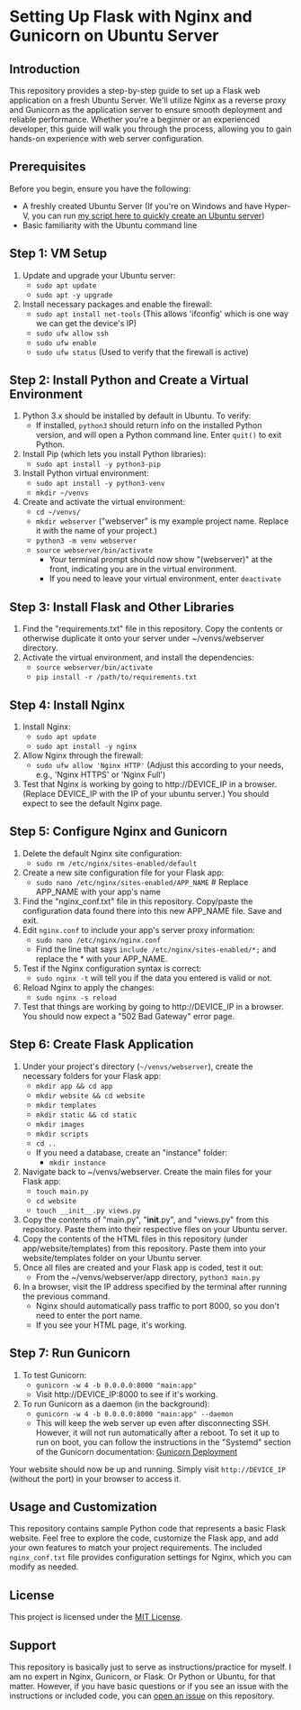 # Setting Up Flask with Nginx and Gunicorn on Ubuntu Server

## Introduction
This repository provides a step-by-step guide to set up a Flask web application on a fresh Ubuntu Server. We'll utilize Nginx as a reverse proxy and Gunicorn as the application server to ensure smooth deployment and reliable performance. Whether you're a beginner or an experienced developer, this guide will walk you through the process, allowing you to gain hands-on experience with web server configuration.

## Prerequisites
Before you begin, ensure you have the following:
- A freshly created Ubuntu Server (If you're on Windows and have Hyper-V, you can run [my script here to quickly create an Ubuntu server](https://github.com/gtrspctr/Powershell_CreateUbuntuServer_Hyper-V))
- Basic familiarity with the Ubuntu command line

## Step 1: VM Setup
1. Update and upgrade your Ubuntu server:
   - ```sudo apt update```
   - ```sudo apt -y upgrade```
2. Install necessary packages and enable the firewall:
   - ```sudo apt install net-tools``` (This allows 'ifconfig' which is one way we can get the device's IP)
   - ```sudo ufw allow ssh```
   - ```sudo ufw enable```
   - ```sudo ufw status``` (Used to verify that the firewall is active)

## Step 2: Install Python and Create a Virtual Environment
1. Python 3.x should be installed by default in Ubuntu. To verify:
   - If installed, ```python3``` should return info on the installed Python version, and will open a Python command line. Enter ```quit()``` to exit Python.
2. Install Pip (which lets you install Python libraries):
   - ```sudo apt install -y python3-pip```
3. Install Python virtual environment:
   - ```sudo apt install -y python3-venv```
   - ```mkdir ~/venvs```
4. Create and activate the virtual environment:
   - ```cd ~/venvs/```
   - ```mkdir webserver``` ("webserver" is my example project name. Replace it with the name of your project.)
   - ```python3 -m venv webserver```
   - ```source webserver/bin/activate```
     - Your terminal prompt should now show "(webserver)" at the front, indicating you are in the virtual environment.
     - If you need to leave your virtual environment, enter ```deactivate```

## Step 3: Install Flask and Other Libraries
1. Find the "requirements.txt" file in this repository. Copy the contents or otherwise duplicate it onto your server under ~/venvs/webserver directory.
2. Activate the virtual environment, and install the dependencies:
   - ```source webserver/bin/activate```
   - ```pip install -r /path/to/requirements.txt```

## Step 4: Install Nginx
1. Install Nginx:
   - ```sudo apt update```
   - ```sudo apt install -y nginx```
2. Allow Nginx through the firewall:
   - ```sudo ufw allow 'Nginx HTTP'``` (Adjust this according to your needs, e.g., 'Nginx HTTPS' or 'Nginx Full')
3. Test that Nginx is working by going to http://DEVICE_IP in a browser. (Replace DEVICE_IP with the IP of your ubuntu server.) You should expect to see the default Nginx page.
   
## Step 5: Configure Nginx and Gunicorn
1. Delete the default Nginx site configuration:
   - ```sudo rm /etc/nginx/sites-enabled/default```
2. Create a new site configuration file for your Flask app:
   - ```sudo nano /etc/nginx/sites-enabled/APP_NAME``` # Replace APP_NAME with your app's name
3. Find the "nginx_conf.txt" file in this repository. Copy/paste the configuration data found there into this new APP_NAME file. Save and exit.
4. Edit `nginx.conf` to include your app's server proxy information:
   - ```sudo nano /etc/nginx/nginx.conf```
   - Find the line that says ```include /etc/nginx/sites-enabled/*;``` and replace the * with your APP_NAME.
5. Test if the Nginx configuration syntax is correct:
   - ```sudo nginx -t``` will tell you if the data you entered is valid or not.
6. Reload Nginx to apply the changes:
   - ```sudo nginx -s reload```
7. Test that things are working by going to http://DEVICE_IP in a browser. You should now expect a "502 Bad Gateway" error page.

## Step 6: Create Flask Application
1. Under your project's directory (`~/venvs/webserver`), create the necessary folders for your Flask app:
   - ```mkdir app && cd app```
   - ```mkdir website && cd website```
   - ```mkdir templates```
   - ```mkdir static && cd static```
   - ```mkdir images```
   - ```mkdir scripts```
   - ```cd ..```
   - If you need a database, create an "instance" folder:
     - ```mkdir instance```
2. Navigate back to ~/venvs/webserver. Create the main files for your Flask app:
   - ```touch main.py```
   - ```cd website```
   - ```touch __init__.py views.py```
3. Copy the contents of "main.py", "__init__.py", and "views.py" from this repository. Paste them into their respective files on your Ubuntu server.
4. Copy the contents of the HTML files in this repository (under app/website/templates) from this repository. Paste them into your website/templates folder on your Ubuntu server.
5. Once all files are created and your Flask app is coded, test it out:
   - From the ~/venvs/webserver/app directory, ```python3 main.py```
6. In a browser, visit the IP address specified by the terminal after running the previous command.
   - Nginx should automatically pass traffic to port 8000, so you don't need to enter the port name.
   - If you see your HTML page, it's working.

## Step 7: Run Gunicorn
1. To test Gunicorn:
   - ```gunicorn -w 4 -b 0.0.0.0:8000 "main:app"```
   - Visit http://DEVICE_IP:8000 to see if it's working.
2. To run Gunicorn as a daemon (in the background):
   - ```gunicorn -w 4 -b 0.0.0.0:8000 "main:app" --daemon```
   - This will keep the web server up even after disconnecting SSH. However, it will not run automatically after a reboot. To set it up to run on boot, you can follow the instructions in the "Systemd" section of the Gunicorn documentation: [Gunicorn Deployment](https://docs.gunicorn.org/en/latest/deploy.html)

Your website should now be up and running. Simply visit `http://DEVICE_IP` (without the port) in your browser to access it.

## Usage and Customization
This repository contains sample Python code that represents a basic Flask website. Feel free to explore the code, customize the Flask app, and add your own features to match your project requirements. The included `nginx_conf.txt` file provides configuration settings for Nginx, which you can modify as needed.

## License
This project is licensed under the [MIT License](LICENSE).

## Support
This repository is basically just to serve as instructions/practice for myself. I am no expert in Nginx, Gunicorn, or Flask. Or Python or Ubuntu, for that matter. However, if you have basic questions or if you see an issue with the instructions or included code, you can [open an issue](../../issues) on this repository.
